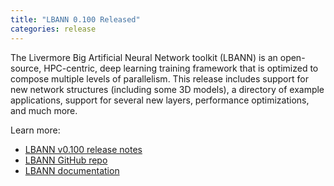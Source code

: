 ```yaml
---
title: "LBANN 0.100 Released"
categories: release
---
```


The Livermore Big Artificial Neural Network toolkit (LBANN) is an open-source, HPC-centric, deep learning training framework that is optimized to compose multiple levels of parallelism. This release includes support for new network structures (including some 3D models), a directory of example applications, support for several new layers, performance optimizations, and much more.

Learn more:

- [LBANN v0.100 release notes](https://github.com/LLNL/lbann/releases/tag/v0.100)
- [LBANN GitHub repo](https://github.com/LLNL/lbann)
- [LBANN documentation](https://github.com/LLNL/lbann/tree/develop/docs)

